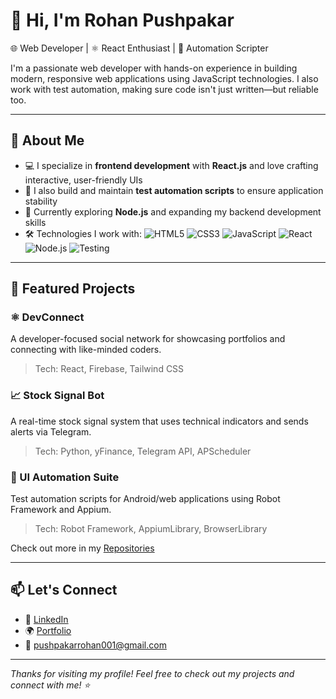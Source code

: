 # 👋 Hi, I'm Rohan Pushpakar

🌐 Web Developer | ⚛️ React Enthusiast | 🤖 Automation Scripter

I'm a passionate web developer with hands-on experience in building modern, responsive web applications using JavaScript technologies. I also work with test automation, making sure code isn't just written—but reliable too.

---

## 🚀 About Me

- 💻 I specialize in **frontend development** with **React.js** and love crafting interactive, user-friendly UIs
- 🧪 I also build and maintain **test automation scripts** to ensure application stability
- 🌱 Currently exploring **Node.js** and expanding my backend development skills
- 🛠️ Technologies I work with:
  ![HTML5](https://img.shields.io/badge/HTML5-E34F26?style=flat&logo=html5&logoColor=white)
  ![CSS3](https://img.shields.io/badge/CSS3-1572B6?style=flat&logo=css3&logoColor=white)
  ![JavaScript](https://img.shields.io/badge/JavaScript-F7DF1E?style=flat&logo=javascript&logoColor=black)
  ![React](https://img.shields.io/badge/React-20232A?style=flat&logo=react&logoColor=61DAFB)
  ![Node.js](https://img.shields.io/badge/Node.js-339933?style=flat&logo=node.js&logoColor=white)
  ![Testing](https://img.shields.io/badge/Test%20Automation-6c63ff?style=flat&logo=robot-framework&logoColor=white)

---

## 📂 Featured Projects

### ⚛️ DevConnect
A developer-focused social network for showcasing portfolios and connecting with like-minded coders.  
> Tech: React, Firebase, Tailwind CSS

### 📈 Stock Signal Bot
A real-time stock signal system that uses technical indicators and sends alerts via Telegram.  
> Tech: Python, yFinance, Telegram API, APScheduler

### 🧪 UI Automation Suite
Test automation scripts for Android/web applications using Robot Framework and Appium.  
> Tech: Robot Framework, AppiumLibrary, BrowserLibrary

Check out more in my [Repositories](https://github.com/yourusername?tab=repositories)

---

## 📫 Let's Connect

- 🔗 [LinkedIn](https://linkedin.com/in/rohankumar-webdev)
- 🌍 [Portfolio](https://statuesque-marzipan-e8e079.netlify.app/)
- 📧 [pushpakarrohan001@gmail.com](mailto:pushpakarrohan001@gmail.com)

---

_Thanks for visiting my profile! Feel free to check out my projects and connect with me! ⭐_
